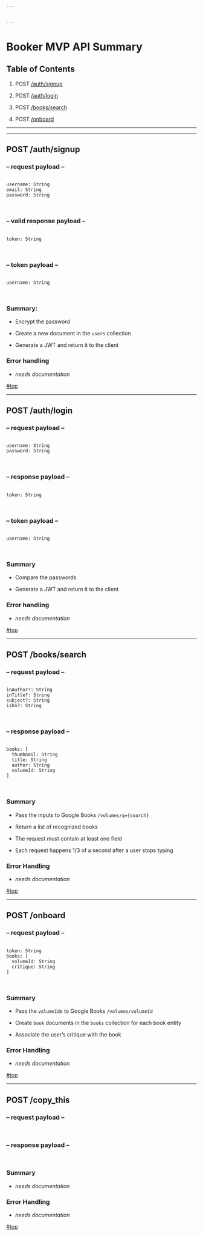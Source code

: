 ```yaml
---


---
```


<h1 id="booker-mvp-api-summary-a-id0a">Booker MVP API Summary <a id="0"></a></h1>
<h2 id="table-of-contents">Table of Contents</h2>
<ol>
<li>
<p>POST <a href="#auth-signup">/auth/signup</a></p>
</li>
<li>
<p>POST <a href="#auth-login">/auth/login</a></p>
</li>
<li>
<p>POST <a href="#books-search">/books/search</a></p>
</li>
<li>
<p>POST <a href="#onboard">/onboard</a></p>
</li>
</ol>
<hr>
<hr>
<h2 id="post-authsignup-a-idauth-signupa">POST /auth/signup <a id="auth-signup"></a></h2>
<h3 id="request-payload---">– request payload –</h3>
<pre><code>
username: String
email: String
password: String

</code></pre>
<h3 id="valid-response-payload---">– valid response payload –</h3>
<pre><code>
token: String

</code></pre>
<h3 id="token-payload---">– token payload –</h3>
<pre><code>
username: String

</code></pre>
<h3 id="summary">Summary:</h3>
<ul>
<li>
<p>Encrypt the password</p>
</li>
<li>
<p>Create a new document in the <code>users</code> collection</p>
</li>
<li>
<p>Generate a JWT and return it to the client</p>
</li>
</ul>
<h3 id="error-handling">Error handling</h3>
<ul>
<li><em>needs documentation</em></li>
</ul>
<p><a href="#0">#top</a></p>
<hr>
<h2 id="post-authlogin-a-idauth-logina">POST /auth/login <a id="auth-login"></a></h2>
<h3 id="request-payload----1">– request payload –</h3>
<pre><code>
username: String
password: String

</code></pre>
<h3 id="response-payload---">– response payload –</h3>
<pre><code>
token: String

</code></pre>
<h3 id="token-payload----1">– token payload –</h3>
<pre><code>
username: String

</code></pre>
<h3 id="summary-1">Summary</h3>
<ul>
<li>
<p>Compare the passwords</p>
</li>
<li>
<p>Generate a JWT and return it to the client</p>
</li>
</ul>
<h3 id="error-handling-1">Error handling</h3>
<ul>
<li><em>needs documentation</em></li>
</ul>
<p><a href="#0">#top</a></p>
<hr>
<h2 id="post-bookssearch-a-idbooks-searcha">POST /books/search <a id="books-search"></a></h2>
<h3 id="request-payload----2">– request payload –</h3>
<pre><code>
inAuthor?: String
inTitle?: String
subject?: String
isbn?: String

</code></pre>
<h3 id="response-payload----1">– response payload –</h3>
<pre><code>
books: [
  thumbnail: String
  title: String
  author: String
  volumeId: String
]

</code></pre>
<h3 id="summary-2">Summary</h3>
<ul>
<li>
<p>Pass the inputs to Google Books <code>/volumes/q={search}</code></p>
</li>
<li>
<p>Return a list of recognized books</p>
</li>
<li>
<p>The request must contain at least one field</p>
</li>
<li>
<p>Each request happens 1/3 of a second after a user stops typing</p>
</li>
</ul>
<h3 id="error-handling-2">Error Handling</h3>
<ul>
<li><em>needs documentation</em></li>
</ul>
<p><a href="#0">#top</a></p>
<hr>
<h2 id="post-onboard-a-idonboarda">POST /onboard <a id="onboard"></a></h2>
<h3 id="request-payload----3">– request payload –</h3>
<pre><code>
token: String
books: [
  volumeId: String
  critique: String
]

</code></pre>
<h3 id="summary-3">Summary</h3>
<ul>
<li>
<p>Pass the <code>volumeId</code>s to Google Books <code>/volumes/volumeId</code></p>
</li>
<li>
<p>Create <code>book</code> documents in the <code>books</code> collection for each book entity</p>
</li>
<li>
<p>Associate the user’s critique with the book</p>
</li>
</ul>
<h3 id="error-handling-3">Error Handling</h3>
<ul>
<li><em>needs documentation</em></li>
</ul>
<p><a href="#0">#top</a></p>
<hr>
<h2 id="post-copy_this-a-idcopy-thisa">POST /copy_this <a id="copy-this"></a></h2>
<h3 id="request-payload----4">– request payload –</h3>
<pre><code>
</code></pre>
<h3 id="response-payload----2">– response payload –</h3>
<pre><code>
</code></pre>
<h3 id="summary-4">Summary</h3>
<ul>
<li><em>needs documentation</em></li>
</ul>
<h3 id="error-handling-4">Error Handling</h3>
<ul>
<li><em>needs documentation</em></li>
</ul>
<p><a href="#0">#top</a></p>

